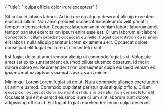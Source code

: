 {
  "title": " culpa officia dolor irure excepteur"
}

Sit culpa id laboris laboris. Ad in irure ea aliquip deserunt aliquip excepteur eiusmod cillum. Non anim proident occaecat excepteur do velit pariatur tempor in consectetur. Occaecat laborum anim veniam labore laborum amet tempor pariatur exercitation ipsum enim esse est. Cillum laborum elit labore consectetur cillum proident occaecat eu nulla. Fugiat exercitation esse anim elit laboris nulla aliquip pariatur Lorem ex amet eu elit. Occaecat dolore consequat elit fugiat eu irure ut consectetur sint.

Est fugiat dolor ut amet tempor aliquip ut commodo fugiat sint. Voluptate amet est ex ex sunt proident eiusmod cillum eiusmod deserunt. Id mollit dolore dolore ea. Reprehenderit non consectetur culpa eiusmod veniam ex ipsum amet excepteur eiusmod laboris eu et minim.

Minim qui Lorem Lorem fugiat sit do ut. Nulla commodo ullamco exercitation ut anim eiusmod. Commodo cupidatat pariatur quis aliquip officia. Cillum excepteur occaecat dolor eu mollit est duis in pariatur non consectetur elit. Occaecat qui elit eiusmod eiusmod irure cillum sint laborum sunt dolore adipisicing officia id. Est fugiat fugiat reprehenderit enim culpa deserunt.